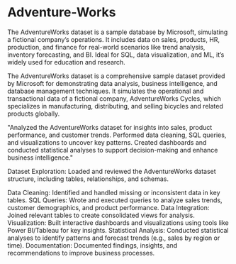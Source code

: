 # Adventure-Works
The AdventureWorks dataset is a sample database by Microsoft, simulating a fictional company’s operations. It includes data on sales, products, HR, production, and finance for real-world scenarios like trend analysis, inventory forecasting, and BI. Ideal for SQL, data visualization, and ML, it’s widely used for education and research.

The AdventureWorks dataset is a comprehensive sample dataset provided by Microsoft for demonstrating data analysis, business intelligence, and database management techniques. It simulates the operational and transactional data of a fictional company, AdventureWorks Cycles, which specializes in manufacturing, distributing, and selling bicycles and related products globally.

"Analyzed the AdventureWorks dataset for insights into sales, product performance, and customer trends. Performed data cleaning, SQL queries, and visualizations to uncover key patterns. Created dashboards and conducted statistical analyses to support decision-making and enhance business intelligence."

Dataset Exploration: Loaded and reviewed the AdventureWorks dataset structure, including tables, relationships, and schemas.

Data Cleaning: Identified and handled missing or inconsistent data in key tables.
SQL Queries: Wrote and executed queries to analyze sales trends, customer demographics, and product performance.
Data Integration: Joined relevant tables to create consolidated views for analysis.
Visualization: Built interactive dashboards and visualizations using tools like Power BI/Tableau for key insights.
Statistical Analysis: Conducted statistical analyses to identify patterns and forecast trends (e.g., sales by region or time).
Documentation: Documented findings, insights, and recommendations to improve business processes.
